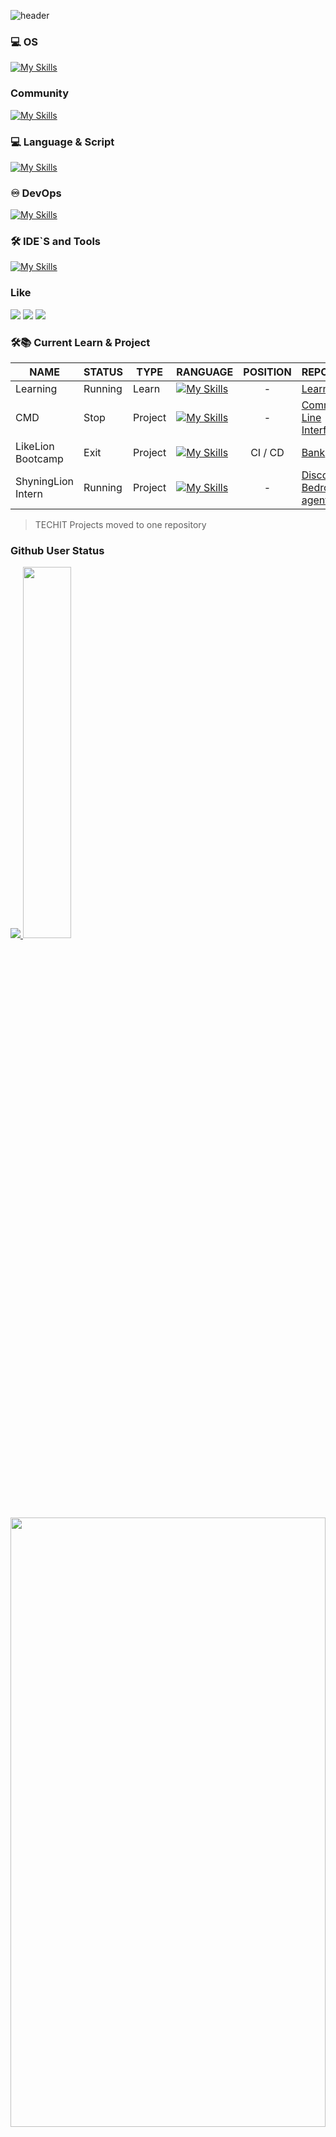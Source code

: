 ![header](https://capsule-render.vercel.app/api?type=waving&color=auto&height=300&section=header&text=Who%20am%20I&fontSize=90)

### 💻 OS
[![My Skills](https://skillicons.dev/icons?i=windows,ubuntu)](https://skillicons.dev)

### Community
[![My Skills](https://skillicons.dev/icons?i=discord)](https://skillicons.dev)

### 💻 Language & Script
[![My Skills](https://skillicons.dev/icons?i=bash,powershell,rust,go,cs,dotnet)](https://skillicons.dev)

### ♾ DevOps
[![My Skills](https://skillicons.dev/icons?i=linux,githubactions,docker,kubernetes,aws)](https://skillicons.dev)

### 🛠️ IDE`S and Tools
[![My Skills](https://skillicons.dev/icons?i=git,vscode,idea,rider)](https://skillicons.dev)
</br>

### Like
<img src="https://img.shields.io/badge/F1-E10600?style=for-the-badge&logo=F1&logoColor=white"/></a>
<img src="https://img.shields.io/badge/Red Bull-DB0A40?style=for-the-badge&logo=redbull&logoColor=white"/></a>
<img src="https://img.shields.io/badge/Rust-000000?style=for-the-badge&logo=Rust&logoColor=white"/></a>

### 🛠📚 Current Learn & Project
| NAME | STATUS | TYPE | RANGUAGE | POSITION | REPOSITORY |
|------|--------|------|----------|:----------:|------------|
| Learning | Running | Learn | [![My Skills](https://skillicons.dev/icons?i=go,rust,bash,powershell)](https://skillicons.dev) | - | [Learning](https://github.com/gunwoo8873/Learning.git) |
| CMD  | Stop | Project | [![My Skills](https://skillicons.dev/icons?i=bash,powershell)](https://skillicons.dev) | - | [Command Line Interface](https://github.com/gunwoo8873/CMD.git) |
| LikeLion Bootcamp | Exit | Project | [![My Skills](https://skillicons.dev/icons?i=html,css,js,rust,bash)](https://skillicons.dev) | CI / CD | [Bank](https://github.com/gunwoo8873/LIKELION-BOOTCAMP) |
| ShyningLion Intern | Running | Project | [![My Skills](https://skillicons.dev/icons?i=rust,python,aws)](https://skillicons.dev) | - | [Discord-Bot](https://github.com/gunwoo8873/Rust-DiscordBot), [Bedrock-agent](https://github.com/Byun-Sung-Ho/appCodeForRocket) |
> TECHIT Projects moved to one repository


### Github User Status
<a href="s">
  <img src="https://github-readme-stats.vercel.app/api/top-langs/?username=gunwoo8873&exclude_repo=gunwoo8873.github.io&layout=compact&theme=tokyonight" />
</a>
<a href="s">
  <img src="https://github-readme-stats.vercel.app/api?username=gunwoo8873&theme=tokyonight&show_icons=true" width="39%" />
</a>

<a href="https://www.gitanimals.org/en_US?utm_medium=image&utm_source=gunwoo8873&utm_content=farm">
<img
  src="https://render.gitanimals.org/farms/gunwoo8873"
  width="100%"
  height="50%"
/>
</a>

[![Ashutosh's github activity graph](https://github-readme-activity-graph.vercel.app/graph?username=gunwoo8873&theme=tokyo-night)](https://github.com/gunwoo8873/github-readme-activity-graph)
